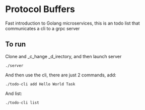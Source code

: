 # Protocol Buffers

Fast introduction to Golang microservices, this is an todo list that communicates a cli to a grpc server

## To run

Clone and \_c_hange \_d_irectory, and then launch server

```
./server
```

And then use the cli, there are just 2 commands, add:

```
./todo-cli add Hello World Task
```

And list:

```
./todo-cli list
```
